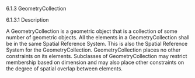 6.1.3 GeometryCollection

6.1.3.1 Description 

A GeometryCollection is a geometric object that is a collection of some number of geometric objects.
All the elements in a GeometryCollection shall be in the same Spatial Reference System. This is also the Spatial
Reference System for the GeometryCollection.
GeometryCollection places no other constraints on its elements. Subclasses of GeometryCollection may restrict
membership based on dimension and may also place other constraints on the degree of spatial overlap between
elements. 